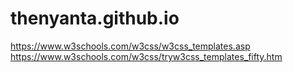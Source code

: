 # thenyanta.github.io
https://www.w3schools.com/w3css/w3css_templates.asp
https://www.w3schools.com/w3css/tryw3css_templates_fifty.htm
